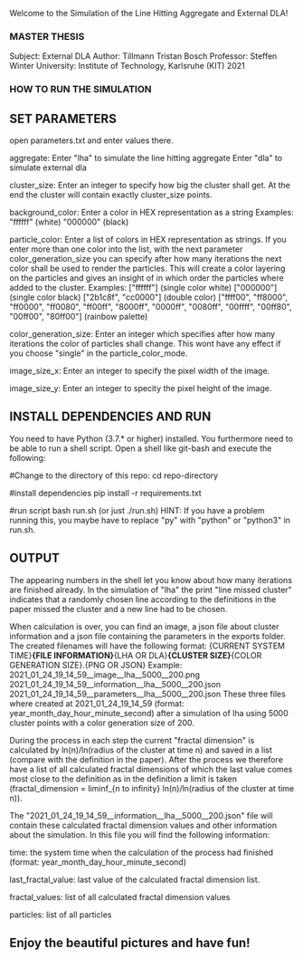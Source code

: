 Welcome to the Simulation of the Line Hitting Aggregate and External DLA!

### MASTER THESIS ### 
Subject:	External DLA
Author: 	Tillmann Tristan Bosch
Professor: 	Steffen Winter
University: 	Institute of Technology, Karlsruhe (KIT)
2021

### HOW TO RUN THE SIMULATION ###


## SET PARAMETERS ##

open parameters.txt and enter values there. 

aggregate:			Enter "lha" to simulate the line hitting aggregate
				Enter "dla" to simulate external dla

cluster_size: 			Enter an integer to specify how big the cluster shall get. At the end the cluster will contain exactly cluster_size points. 

background_color:		Enter a color in HEX representation as a string
				Examples: 
				"ffffff" (white)
				"000000" (black)

particle_color:			Enter a list of colors in HEX representation as strings. If you enter more than one color into the list, with the next parameter
				color_generation_size you can specify after how many iterations the next color shall be used to render the particles. This will 
				create a color layering on the particles and gives an insight of in which order the particles where added to the cluster. 
				Examples: 
				["ffffff"] (single color white)
				["000000"] (single color black)
				["2b1c8f", "cc0000"] (double color)
				["ffff00", "ff8000", "ff0000", "ff0080", "ff00ff", "8000ff", "0000ff", "0080ff", "00ffff", "00ff80", "00ff00", "80ff00"] (rainbow palette)

color_generation_size:		Enter an integer which specifies after how many iterations the color of particles shall change. 
				This wont have any effect if you choose "single" in the particle_color_mode. 

image_size_x:			Enter an integer to specify the pixel width of the image. 

image_size_y:			Enter an integer to specity the pixel height of the image. 


## INSTALL DEPENDENCIES AND RUN ##

You need to have Python (3.7.* or higher) installed. You furthermore need to be able to run a shell script. Open a shell like git-bash and execute the following: 

#Change to the directory of this repo:
cd repo-directory

#install dependencies
pip install -r requirements.txt

#run script
bash run.sh (or just ./run.sh)
HINT: If you have a problem running this, you maybe have to replace "py" with "python" or "python3" in run.sh.


## OUTPUT ##

The appearing numbers in the shell let you know about how many iterations are finished already. In the simulation of "lha" the print "line missed cluster" indicates 
that a randomly chosen line according to the definitions in the paper missed the cluster and a new line had to be chosen. 

When calculation is over, you can find an image, a json file about cluster information and a json file containing the parameters in the exports folder.
The created filenames will have the following format:
{CURRENT SYSTEM TIME}__{FILE INFORMATION}__{LHA OR DLA}__{CLUSTER SIZE}__{COLOR GENERATION SIZE}.{PNG OR JSON}
Example:
2021_01_24_19_14_59__image__lha__5000__200.png
2021_01_24_19_14_59__information__lha__5000__200.json
2021_01_24_19_14_59__parameters__lha__5000__200.json
These three files where created at 2021_01_24_19_14_59 (format: year_month_day_hour_minute_second) after a simulation of lha using 5000 cluster points 
with a color generation size of 200. 

During the process in each step the current "fractal dimension" is calculated by ln(n)/ln(radius of the cluster at time n) and saved in a list 
(compare with the definition in the paper). After the process we therefore have a list of all calculated fractal dimensions of which the last value comes 
most close to the definition as in the definition a limit is taken (fractal_dimension = liminf_{n to infinity} ln(n)/ln(radius of the cluster at time n)).

The "2021_01_24_19_14_59__information__lha__5000__200.json" file will contain these calculated fractal dimension values and other information about the simulation.
In this file you will find the following information:

time:				the system time when the calculation of the process had finished (format: year_month_day_hour_minute_second)

last_fractal_value: 		last value of the calculated fractal dimension list.

fractal_values:			list of all calculated fractal dimension values

particles:			list of all particles 


## Enjoy the beautiful pictures and have fun! ## 